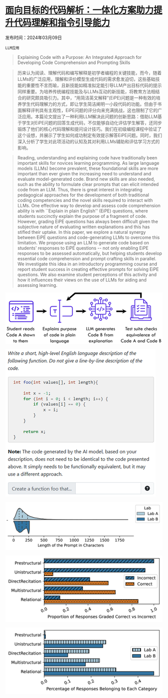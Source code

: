 # [面向目标的代码解析：一体化方案助力提升代码理解和指令引导能力](https://arxiv.org/abs/2403.06050)

发布时间：2024年03月09日

`LLM应用`

> Explaining Code with a Purpose: An Integrated Approach for Developing Code Comprehension and Prompting Skills

> 历来认为阅读、理解代码和编写解释是初学者编程的关键技能，而今，随着LLMs的广泛应用，理解和评价模型生成代码的需求愈发迫切，这些基础技能的重要性不言而喻，且新技能如精准拟定能引导LLM产出目标代码的提示同样重要。为培养传统编程技能及与LLMs互动的新技能，将教育方法相结合的研究颇具吸引力。其中，“用简洁英文解释”(EiPE)问题是一种有效的培养学生代码理解力的方式，即让学生简洁阐明一小段代码的功能。但由于书面解释评判具有主观性，EiPE问题的评分向来充满挑战，这也限制了它的广泛应用。本篇论文提出了一种利用LLM解决此问题的创新思路：借助LLM基于学生对EiPE问题的回答生成代码，不仅能够自动化评估学生解答，还同步锻炼了他们的核心代码理解和提问设计技巧。我们在初级编程课程中验证了这个设想，并展示了学生如何成功制定有效提示解答EiPE问题。同时，我们深入分析了学生对此项活动的认知及其对利用LLMs辅助和评估学习方式的影响。

> Reading, understanding and explaining code have traditionally been important skills for novices learning programming. As large language models (LLMs) become prevalent, these foundational skills are more important than ever given the increasing need to understand and evaluate model-generated code. Brand new skills are also needed, such as the ability to formulate clear prompts that can elicit intended code from an LLM. Thus, there is great interest in integrating pedagogical approaches for the development of both traditional coding competencies and the novel skills required to interact with LLMs. One effective way to develop and assess code comprehension ability is with ``Explain in plain English'' (EiPE) questions, where students succinctly explain the purpose of a fragment of code. However, grading EiPE questions has always been difficult given the subjective nature of evaluating written explanations and this has stifled their uptake. In this paper, we explore a natural synergy between EiPE questions and code-generating LLMs to overcome this limitation. We propose using an LLM to generate code based on students' responses to EiPE questions -- not only enabling EiPE responses to be assessed automatically, but helping students develop essential code comprehension and prompt crafting skills in parallel. We investigate this idea in an introductory programming course and report student success in creating effective prompts for solving EiPE questions. We also examine student perceptions of this activity and how it influences their views on the use of LLMs for aiding and assessing learning.

![面向目标的代码解析：一体化方案助力提升代码理解和指令引导能力](../../../paper_images/2403.06050/schematic2.png)

![面向目标的代码解析：一体化方案助力提升代码理解和指令引导能力](../../../paper_images/2403.06050/pl_indexLastZero.png)

![面向目标的代码解析：一体化方案助力提升代码理解和指令引导能力](../../../paper_images/2403.06050/x1.png)

![面向目标的代码解析：一体化方案助力提升代码理解和指令引导能力](../../../paper_images/2403.06050/x2.png)

![面向目标的代码解析：一体化方案助力提升代码理解和指令引导能力](../../../paper_images/2403.06050/x3.png)